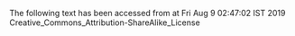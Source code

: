 The following text has been accessed from at Fri Aug 9 02:47:02 IST 2019
Creative_Commons_Attribution-ShareAlike_License
